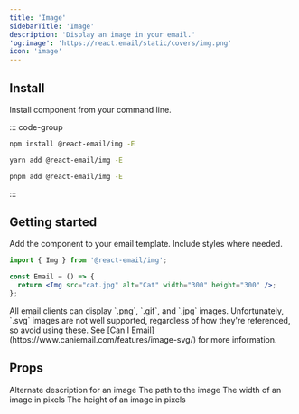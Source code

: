```yaml
---
title: 'Image'
sidebarTitle: 'Image'
description: 'Display an image in your email.'
'og:image': 'https://react.email/static/covers/img.png'
icon: 'image'
---
```


## Install

Install component from your command line.

::: code-group

```sh npm
npm install @react-email/img -E
```

```sh yarn
yarn add @react-email/img -E
```

```sh pnpm
pnpm add @react-email/img -E
```
:::

## Getting started

Add the component to your email template. Include styles where needed.

```jsx
import { Img } from '@react-email/img';

const Email = () => {
  return <Img src="cat.jpg" alt="Cat" width="300" height="300" />;
};
```

<Tip>
  All email clients can display `.png`, `.gif`, and `.jpg` images.
  Unfortunately, `.svg` images are not well supported, regardless of how they're
  referenced, so avoid using these. See [Can I
  Email](https://www.caniemail.com/features/image-svg/) for more information.
</Tip>

## Props

<ResponseField name="alt" type="string">
  Alternate description for an image
</ResponseField>

<ResponseField name="src" type="string">
  The path to the image
</ResponseField>

<ResponseField name="width" type="string">
  The width of an image in pixels
</ResponseField>

<ResponseField name="height" type="string">
  The height of an image in pixels
</ResponseField>


